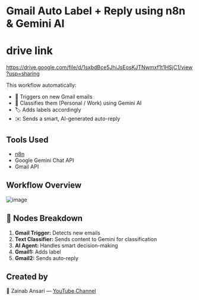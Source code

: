 # Gmail Auto Label + Reply using n8n & Gemini AI

# drive link
https://drive.google.com/file/d/1sxbdBce5JhiJsEosKJTNwmxf1t1HSjC1/view?usp=sharing

This workflow automatically:
- 📩 Triggers on new Gmail emails
- 🧠 Classifies them (Personal / Work) using Gemini AI
- 🏷️ Adds labels accordingly
- ✉️ Sends a smart, AI-generated auto-reply

## Tools Used
- [n8n](https://n8n.io)
- Google Gemini Chat API
- Gmail API

## Workflow Overview
![image](https://github.com/user-attachments/assets/9713f170-f440-4323-b871-d3b471c78182)


## 📂 Nodes Breakdown
1. **Gmail Trigger:** Detects new emails
2. **Text Classifier:** Sends content to Gemini for classification
3. **AI Agent:** Handles smart decision-making
4. **Gmail1:** Adds label
5. **Gmail2:** Sends auto-reply

## Created by
💜 Zainab Ansari — [YouTube Channel](https://www.youtube.com/@AgentZee-v2l)
